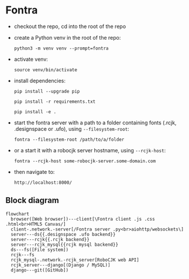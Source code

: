 # Fontra

- checkout the repo, cd into the root of the repo

- create a Python venv in the root of the repo:

    `python3 -m venv venv --prompt=fontra`

- activate venv:

    `source venv/bin/activate`

- install dependencies:

    `pip install --upgrade pip`

    `pip install -r requirements.txt`

    `pip install -e .`

- start the fontra server with a path to a folder containing fonts (.rcjk, .designspace or .ufo), using `--filesystem-root`:

    `fontra --filesystem-root /path/to/a/folder`

- or a start it with a robocjk server hostname, using `--rcjk-host`:

    `fontra --rcjk-host some-robocjk-server.some-domain.com`

- then navigate to:

    `http://localhost:8000/`

## Block diagram

```mermaid
flowchart
  browser([Web browser])---client[\Fontra client .js .css .html<br>HTML5 Canvas/]
  client-.network.-server[/Fontra server .py<br>aiohttp/websockets\]
  server---ds{{.designspace .ufo backend}}
  server---rcjk{{.rcjk backend}}
  server---rcjk_mysql{{rcjk mysql backend}}
  ds---fs([File system])
  rcjk---fs
  rcjk_mysql-.network.-rcjk_server[RoboCJK web API]
  rcjk_server---django[(Django / MySQL)]
  django---git([GitHub])
```
